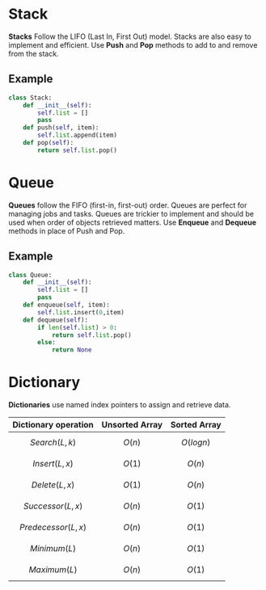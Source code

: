 # Stack

**Stacks** Follow the LIFO (Last In, First Out) model. Stacks are also easy to implement and efficient. Use **Push** and **Pop** methods to add to and remove from the stack.

## Example
```py
class Stack:
    def __init__(self):
        self.list = []
        pass
    def push(self, item):
        self.list.append(item)
    def pop(self):
        return self.list.pop()
```

# Queue

**Queues** follow the FIFO (first-in, first-out) order. Queues are perfect for managing jobs and tasks. Queues are trickier to implement and should be used when order of objects retrieved matters. Use **Enqueue** and **Dequeue** methods in place of Push and Pop.

## Example

```py
class Queue:
    def __init__(self):
        self.list = []
        pass
    def enqueue(self, item):
        self.list.insert(0,item)
    def dequeue(self):
        if len(self.list) > 0:
            return self.list.pop()
        else:
            return None
```


# Dictionary
**Dictionaries** use named index pointers to assign and retrieve data. 

| Dictionary operation | Unsorted Array | Sorted Array |
|----------------------|----------------|--------------|
| $$Search(L, k)$$ | $$O(n)$$ | $$O(log n)$$ |
| $$Insert(L, x)$$ | $$O(1)$$ | $$O(n)$$ |
| $$Delete(L, x)$$ | $$O(1)$$ | $$O(n)$$ |
| $$Successor(L, x)$$ | $$O(n)$$ | $$O(1)$$ |
| $$Predecessor(L, x)$$ | $$O(n)$$ | $$O(1)$$ |
| $$Minimum(L)$$ | $$O(n)$$ | $$O(1)$$ |
| $$Maximum(L)$$ | $$O(n)$$ | $$O(1)$$ |

